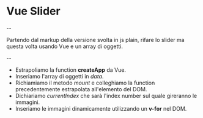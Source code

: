 # Vue Slider #

--

Partendo dal markup della versione svolta in js plain, rifare lo slider ma questa volta usando Vue e un array di oggetti.

--

- Estrapoliamo la function **createApp** da Vue.
- Inseriamo l'array di oggetti in *data*.
- Richiamiamo il metodo *mount* e colleghiamo la function precedentemente estrapolata all'elemento del DOM.
- Dichiariamo *currentIndex* che sarà l'index number sul quale gireranno le immagini. 
- Inseriamo le immagini dinamicamente utilizzando un **v-for** nel DOM.